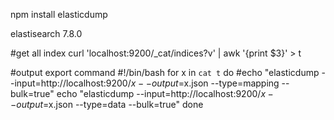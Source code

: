 npm install elasticdump

elastisearch 7.8.0

#get all index
curl 'localhost:9200/_cat/indices?v'  | awk '{print $3}' > t


#output export command
#!/bin/bash
for x in `cat t`
do
	#echo  "elasticdump --input=http://localhost:9200/$x --output=$x.json --type=mapping --bulk=true" 
	echo  "elasticdump --input=http://localhost:9200/$x --output=$x.json --type=data --bulk=true" 
done

